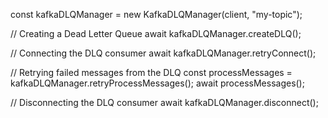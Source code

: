 const kafkaDLQManager = new KafkaDLQManager(client, "my-topic");

// Creating a Dead Letter Queue
await kafkaDLQManager.createDLQ();

// Connecting the DLQ consumer
await kafkaDLQManager.retryConnect();

// Retrying failed messages from the DLQ
const processMessages = kafkaDLQManager.retryProcessMessages();
await processMessages();

// Disconnecting the DLQ consumer
await kafkaDLQManager.disconnect();
